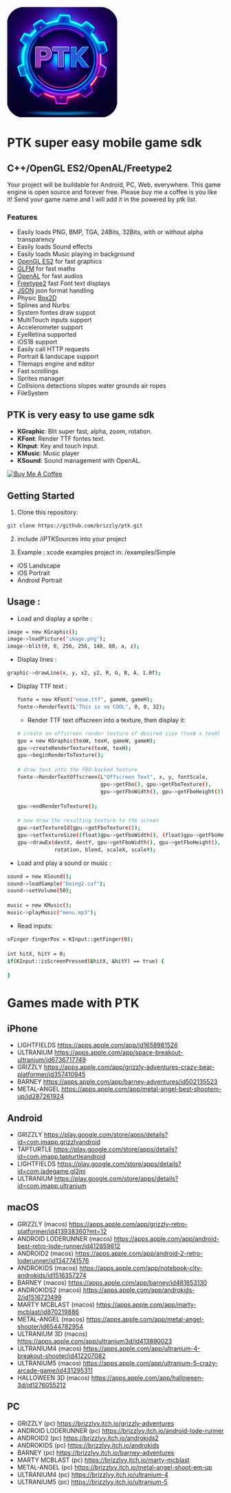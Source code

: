 <img src="logo.png" width="256" height="256">

# PTK super easy mobile game sdk
## C++/OpenGL ES2/OpenAL/Freetype2

Your project will be buildable for Android, PC, Web, everywhere.
This game engine is open source and forever free. Please buy me a coffee is you like it!
Send your game name and I will add it in the powered by ptk list.

### Features

- Easily loads PNG, BMP, TGA, 24Bits, 32Bits, with or without alpha transparency
- Easily loads Sound effects
- Easily loads Music playing in background
- [OpenGL ES2](https://www.khronos.org/opengles/) for fast graphics
- [GLFM](https://github.com/brackeen/glfm) for fast maths
- [OpenAL](https://github.com/kcat/openal-soft) for fast audios
- [Freetype2](https://github.com/freetype/freetype) fast  Font text displays 
- [JSON](https://github.com/Tencent/rapidjson/) json format handling
- Physic [Box2D](https://github.com/erincatto/box2d)
- Splines and Nurbs
- System fontes draw suppot
- MultiTouch inputs support
- Accelerometer support
- EyeRetina supported
- iOS18 support
- Easily call HTTP requests
- Portrait & landscape support
- Tilemaps engine and editor
- Fast scrollings
- Sprites manager
- Collisions detections slopes water grounds air ropes
- FileSystem


## PTK is very easy to use game sdk

- **KGraphic**: Blit super fast, alpha, zoom, rotation.
- **KFont**: Render TTF fontes text.
- **KInput**: Key and touch input.
- **KMusic**: Music player
- **KSound**: Sound management with OpenAL.

[![Buy Me A Coffee](https://cdn.buymeacoffee.com/buttons/default-orange.png)](https://www.buymeacoffee.com/jmapp)



## Getting Started

1. Clone this repository:
```bash
git clone https://github.com/brizzly/ptk.git
```
2. include /iPTKSources into your project   

3. Example : xcode examples project in: /examples/Simple
- iOS Landscape
- iOS Portrait
- Android Portrait

## Usage : 

- Load and display a sprite :
```bash
image = new KGraphic();
image->loadPicture("image.png");
image->blit(0, 0, 256, 256, 140, 80, a, z);
```

- Display lines :
```bash
graphic->drawLine(x, y, x2, y2, R, G, B, A, 1.0f);
```

- Display TTF text :
	```bash
	fonte = new KFont("neue.ttf", gameW, gameH);
	fonte->RenderText(L"This is so COOL", 0, 0, 32);
	```

	- Render TTF text offscreen into a texture, then display it:
	```bash
	# create an offscreen render texture of desired size (texW x texH)
	gpu = new KGraphic(texW, texH, gameW, gameH);
	gpu->createRenderTexture(texW, texH);
	gpu->beginRenderToTexture();

	# draw text into the FBO-backed texture
	fonte->RenderTextOffscreen(L"Offscreen Text", x, y, fontScale,
	                           gpu->getFbo(), gpu->getFboTexture(),
	                           gpu->getFboWidth(), gpu->getFboHeight());

	gpu->endRenderToTexture();

	# now draw the resulting texture to the screen
	gpu->setTextureId(gpu->getFboTexture());
	gpu->setTextureSize((float)gpu->getFboWidth(), (float)gpu->getFboHeight());
	gpu->drawEx(destX, destY, gpu->getFboWidth(), gpu->getFboHeight(),
	            rotation, blend, scaleX, scaleY);
	```

- Load and play a sound or music :
```bash
sound = new KSound();
sound->loadSample("boing2.caf");
sound->setVolume(50);

music = new KMusic();
music->playMusic("menu.mp3");
```

- Read inputs:
```bash
sFinger fingerPos = KInput::getFinger(0);

int hitX, hitY = 0;
if(KInput::isScreenPressed(&hitX, &hitY) == true) {

}
```



# Games made with PTK

## iPhone
- LIGHTFIELDS https://apps.apple.com/app/id1658981526
- ULTRANIUM https://apps.apple.com/app/space-breakout-ultranium/id6736717749
- GRIZZLY https://apps.apple.com/app/grizzly-adventures-crazy-bear-platformer/id357410945
- BARNEY https://apps.apple.com/app/barney-adventures/id502135523
- METAL-ANGEL https://apps.apple.com/app/metal-angel-best-shootem-up/id287261924

## Android
- GRIZZLY https://play.google.com/store/apps/details?id=com.jmapp.grizzlyandroid
- TAPTURTLE https://play.google.com/store/apps/details?id=com.jmapp.tapturtleandroid
- LIGHTFIELDS https://play.google.com/store/apps/details?id=com.jadegame.gl2jni
- ULTRANIUM https://play.google.com/store/apps/details?id=com.jmapp.ultranium

## macOS
- GRIZZLY (macos) https://apps.apple.com/app/grizzly-retro-platformer/id413938360?mt=12
- ANDROID LODERUNNER (macos) https://apps.apple.com/app/android-best-retro-lode-runner/id412859612
- ANDROID2 (macos) https://apps.apple.com/app/android-2-retro-loderunner/id1347741576
- ANDROKIDS (macos) https://apps.apple.com/app/notebook-city-androkids/id1516357274
- BARNEY (macos) https://apps.apple.com/app/barney/id481853130
- ANDROKIDS2 (macos) https://apps.apple.com/app/androkids-2/id1516721499
- MARTY MCBLAST (macos) https://apps.apple.com/app/marty-mcblast/id870219886
- METAL-ANGEL (macos) https://apps.apple.com/app/metal-angel-shooter/id6544782954
- ULTRANIUM 3D (macos) https://apps.apple.com/app/ultranium3d/id413890023
- ULTRANIUM4 (macos) https://apps.apple.com/app/ultranium-4-breakout-shooter/id412207082
- ULTRANIUM5 (macos) https://apps.apple.com/app/ultranium-5-crazy-arcade-game/id431295311
- HALLOWEEN 3D (macos) https://apps.apple.com/app/halloween-3d/id1276055212

## PC
- GRIZZLY (pc) https://brizzlyy.itch.io/grizzly-adventures
- ANDROID LODERUNNER (pc) https://brizzlyy.itch.io/android-lode-runner
- ANDROID2 (pc) https://brizzlyy.itch.io/androkids2
- ANDROKIDS (pc) https://brizzlyy.itch.io/androkids
- BARNEY (pc) https://brizzlyy.itch.io/barney-adventures
- MARTY MCBLAST (pc) https://brizzlyy.itch.io/marty-mcblast
- METAL-ANGEL (pc) https://brizzlyy.itch.io/metal-angel-shoot-em-up
- ULTRANIUM4 (pc) https://brizzlyy.itch.io/ultranium-4
- ULTRANIUM5 (pc) https://brizzlyy.itch.io/ultranium-5


